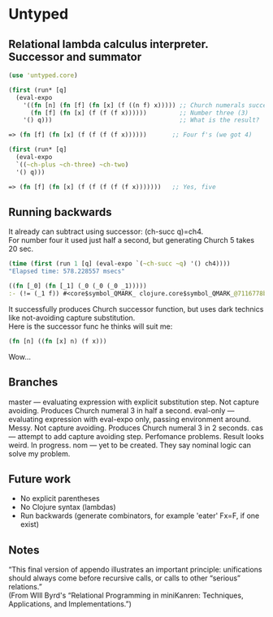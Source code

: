 Untyped
==========
Relational lambda calculus interpreter.
Successor and summator
----------------------
```clojure
(use 'untyped.core)

(first (run* [q]
  (eval-expo
    '((fn [n] (fn [f] (fn [x] (f ((n f) x))))) ;; Church numerals successor
      (fn [f] (fn [x] (f (f (f x))))))         ;; Number three (3)
    '() q)))                                   ;; What is the result?

=> (fn [f] (fn [x] (f (f (f (f x))))))       ;; Four f's (we got 4)

(first (run* [q]
  (eval-expo
  `((~ch-plus ~ch-three) ~ch-two)
  '() q)))

=> (fn [f] (fn [x] (f (f (f (f (f x)))))))   ;; Yes, five
```
Running backwards
-----------------
It already can subtract using successor: (ch-succ q)=ch4.  
For number four it used just half a second, but generating Church 5 takes 20 sec.
```clojure
(time (first (run 1 [q] (eval-expo `(~ch-succ ~q) '() ch4))))
"Elapsed time: 578.228557 msecs"

((fn [_0] (fn [_1] (_0 (_0 (_0 _1)))))
:- (!= (_1 f)) #<core$symbol_QMARK_ clojure.core$symbol_QMARK_@7116778b> (!= (_1 n)) (!= (_0 _1)) #<core$not_fn_QMARK_ untyped.core$not_fn_QMARK_@62a49a92>)
```

It successfully produces Church successor function, but uses dark technics like not-avoiding capture substitution.  
Here is the successor func he thinks will suit me:
```clojure
(fn [n] ((fn [x] n) (f x)))
```
Wow…

Branches
--------
master — evaluating expression with explicit substitution step. Not capture avoiding. Produces Church numeral 3 in half a second.
eval-only — evaluating expression with eval-expo only, passing environment around. Messy. Not capture avoiding. Produces Church numeral 3 in 2 seconds.
cas — attempt to add capture avoiding step. Perfomance problems. Result looks weird. In progress.
nom — yet to be created. They say nominal logic can solve my problem.

Future work
-----------
- No explicit parentheses
- No Clojure syntax (lambdas)
- Run backwards (generate combinators, for example 'eater' Fx=F, if one exist)

Notes
-----
“This final version of appendo illustrates an important principle: unifications should always come before recursive calls, or calls to other “serious” relations.”  
(From WIll Byrd's “Relational Programming in miniKanren: Techniques, Applications, and Implementations.”)
